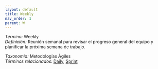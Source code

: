 ```yaml
---
layout: default
title: Weekly
nav_order: 1
parent: W
---
```


*Término:* Weekly  
*Definición:* Reunión semanal para revisar el progreso general del equipo y planificar la próxima semana de trabajo.

*Taxonomía:* Metodologías Ágiles  
*Términos relacionados:* [Daily](https://maleniski.github.io/diccionario-angl-tec-mx/docs/alfabeticamente/D/daily/), [Sprint](https://maleniski.github.io/diccionario-angl-tec-mx/docs/alfabeticamente/S/sprint/)
